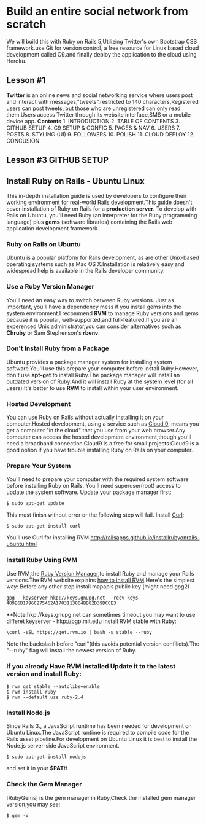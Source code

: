 # Build an entire social network from scratch
We will build this with Ruby on Rails 5,Utilizing  Twitter's own Bootstrap CSS framework.use Git for version control, a free resource for Linux based cloud development called C9.and finally deploy the application to the cloud using Heroku.

## Lesson #1
  **Twitter** is an online news and social networking service where users post and interact with messages,"tweets",restricted to 140 characters,Registered users can post tweets, but those who are unregistered can only read them.Users access Twitter through its website interface,SMS or a mobile device app.
  **Contents**
    1. INTRODUCTION
    2. TABLE OF CONTENTS
    3. GITHUB SETUP
    4. C9 SETUP & CONFIG
    5. PAGES & NAV
    6. USERS
    7. POSTS
    8. STYLING (UI)
    9. FOLLOWERS
    10. POLISH
    11. CLOUD DEPLOY
    12. CONCUSION

## Lesson #3 GITHUB SETUP
## Install Ruby on Rails - Ubuntu Linux
 This in-depth installation guide is used by developers to configure their working environment for real-world Rails development.This guide doesn't cover installation of Ruby on Rails for a **production server**.
 To develop with Rails on Ubuntu, you'll need Ruby (an interpreter for the Ruby programming language) plus **gems** (software libraries) containing the Rails web application development framework.
### Ruby on Rails on Ubuntu
  Ubuntu is a popular platform for Rails development, as are other Unix-based operating systems such as Mac OS X.Installation is relatively easy and widespread help is available in the Rails developer community.
### Use a Ruby Version Manager
  You'll need an easy way to switch between Ruby versions. Just as important, you'll have a dependency mess if you install gems into the system environment.I recommend **RVM** to manage Ruby versions and gems because it is popular, well-supported,and full-featured.If you are an experenced Unix administrator,you can consider alternatives such as **Chruby** or Sam Stephenson's **rbenv**.
### Don't Install Ruby from a Package
  Ubuntu provides a package manager system for installing system software.You'll use this prepare your computer before install Ruby.However, don't use **apt-get** to install Ruby.The package manager will install an outdated version of Ruby.And it will install Ruby at the system level (for all users).It's better to use **RVM** to install within your user environment.
### Hosted Development
  You can use Ruby on Rails without actually installing it on your computer.Hosted development, using a service such as [Cloud 9](https://c9.io/), means you get a computer "in the cloud" that you use from your web browser.Any computer can access the hosted development environment,though you'll need a broadband connection.Cloud9 is a free for small projects.Cloud9 is a good option if you have trouble installing Ruby on Rails on your computer.
### Prepare Your System
  You'll need to prepare your computer with the required system software before installing Ruby on Rails.
  You'll need superuser(root) access to update the system software.
  Update your package manager first:
  ```
  $ sudo apt-get update
  ```
  This must finish without error or the following step will fail.
  Install [Curl](http://en.wikipedia.org/wiki/CURL):
  ```
  $ sudo apt-get install curl
  ```
  You'll use Curl for installing RVM.http://railsapps.github.io/installrubyonrails-ubuntu.html
### Install Ruby Using RVM
Use RVM,the [Ruby Version Manager](https://rvm.io/),to install Ruby and manage your Rails versions.The RVM website explains [how to install RVM](https://rvm.io/rvm/install/).Here's the simplest way:
  Before any other step install mapapis public key (might need gpg2)
  ```
  gpg --keyserver hkp://keys.gnupg.net --recv-keys 409B6B1796C275462A1703113804BB82D39DC0E3
  ```
  **Note:hkp://keys.gnupg.net can sometimes timeout you may want to use differet keyserver - hkp://pgp.mit.edu
  Install RVM stable with Ruby:
  ```
  \curl -sSL https://get.rvm.io | bash -s stable --ruby
  ```
  Note the backslash before "curl"(this avoids potential version confilicts).The "--ruby" flag will install the newest version of Ruby.
### If you already Have RVM installed Update it to the latest version and install Ruby:
```
$ rvm get stable --autolibs=enable
$ rvm install ruby
$ rvm --default use ruby-2.4
```
### Install Node.js
Since Rails 3., a JavaScript runtime has been needed for development on Ubuntu Linux.The JavaScript runtime is required to compile code for the Rails asset pipeline.For development on Ubuntu Linux it is best to install the Node.js server-side JavaScript environment.
```
$ sudo apt-get install nodejs
```
and set it in your **$PATH**
### Check the Gem Manager
[RubyGems] is the gem manager in Ruby,Check the installed gem manager version.you may see:
```
$ gem -V
```

  
